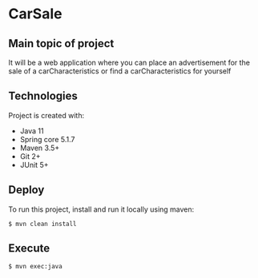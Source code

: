 # CarSale

## Main topic of project
It will be a web application where you can place an advertisement for the sale of a carCharacteristics
or find a carCharacteristics for yourself

## Technologies
Project is created with:
* Java 11
* Spring core 5.1.7
* Maven 3.5+
* Git 2+
* JUnit 5+
	
## Deploy
To run this project, install and run it locally using maven:

```
$ mvn clean install
```
## Execute

```
$ mvn exec:java
```